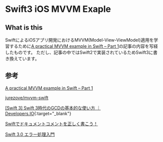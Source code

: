 # Swift3 iOS MVVM Exaple

## What is this

SwiftによるiOSアプリ開発におけるMVVM(Model-View-ViewModel)適用を学習するために[A practical MVVM example in Swift – Part 1](http://candycode.io/a-practical-mvvm-example-in-swift-part-1/)の記事の内容を写経したものです。
ただし、記事の中ではSwift2で実装されているためSwift3に書き換えています。


## 参考
[A practical MVVM example in Swift – Part 1](http://candycode.io/a-practical-mvvm-example-in-swift-part-1/)

[jurezove/mvvm-swift](https://github.com/jurezove/mvvm-swift)

[[Swift 3] Swift 3時代のGCDの基本的な使い方 ｜ Developers.IO](http://dev.classmethod.jp/smartphone/iphone/swift-3-how-to-use-gcd-api-1/){:target="_blank"}

[Swiftでドキュメントコメントを正しく書こう！](http://grandbig.github.io/blog/2016/01/24/swift-document-comment/)

[Swift 3.0 エラー処理入門](https://qiita.com/koishi/items/67cf4d0f51c4d79f1d22)

